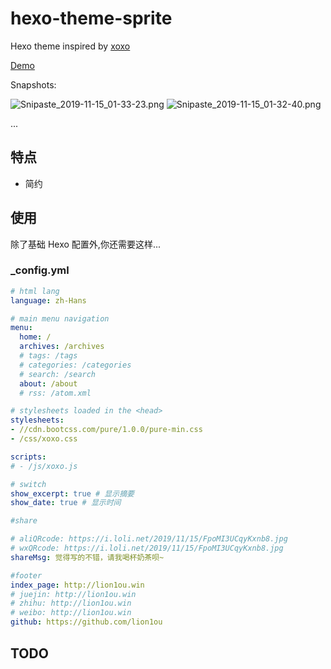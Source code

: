 # hexo-theme-sprite

Hexo theme inspired by [xoxo](https://github.com/KevinOfNeu/hexo-theme-xoxo) 

[Demo](http://lion1ou.win)

Snapshots: 

![Snipaste_2019-11-15_01-33-23.png](https://i.loli.net/2019/11/15/zRorBnDJvlMNptK.png)
![Snipaste_2019-11-15_01-32-40.png](https://i.loli.net/2019/11/15/XVSAwukHCfoN81r.png)

...

## 特点

- 简约


## 使用
除了基础 Hexo 配置外,你还需要这样...

### _config.yml
```yml
# html lang
language: zh-Hans

# main menu navigation
menu:
  home: /
  archives: /archives
  # tags: /tags
  # categories: /categories
  # search: /search
  about: /about
  # rss: /atom.xml

# stylesheets loaded in the <head>
stylesheets:
- //cdn.bootcss.com/pure/1.0.0/pure-min.css
- /css/xoxo.css

scripts:
# - /js/xoxo.js

# switch
show_excerpt: true # 显示摘要
show_date: true # 显示时间

#share

# aliQRcode: https://i.loli.net/2019/11/15/FpoMI3UCqyKxnb8.jpg
# wxQRcode: https://i.loli.net/2019/11/15/FpoMI3UCqyKxnb8.jpg
shareMsg: 觉得写的不错，请我喝杯奶茶呗~

#footer
index_page: http://lion1ou.win
# juejin: http://lion1ou.win
# zhihu: http://lion1ou.win
# weibo: http://lion1ou.win
github: https://github.com/lion1ou
```

## TODO

